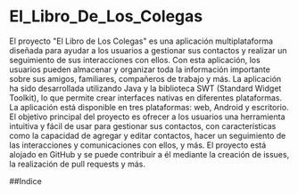 # El_Libro_De_Los_Colegas

El proyecto "El Libro de Los Colegas" es una aplicación multiplataforma diseñada para ayudar a los usuarios a gestionar sus contactos y realizar un seguimiento de sus interacciones con ellos. Con esta aplicación, los usuarios pueden almacenar y organizar toda la información importante sobre sus amigos, familiares, compañeros de trabajo y más.
La aplicación ha sido desarrollada utilizando Java y la biblioteca SWT (Standard Widget Toolkit), lo que permite crear interfaces nativas en diferentes plataformas. La aplicación está disponible en tres plataformas: web, Android y escritorio.
El objetivo principal del proyecto es ofrecer a los usuarios una herramienta intuitiva y fácil de usar para gestionar sus contactos, con características como la capacidad de agregar y editar contactos, hacer un seguimiento de las interacciones y comunicaciones con ellos, y más.
El proyecto está alojado en GitHub y se puede contribuir a él mediante la creación de issues, la realización de pull requests y más.

##Indice
